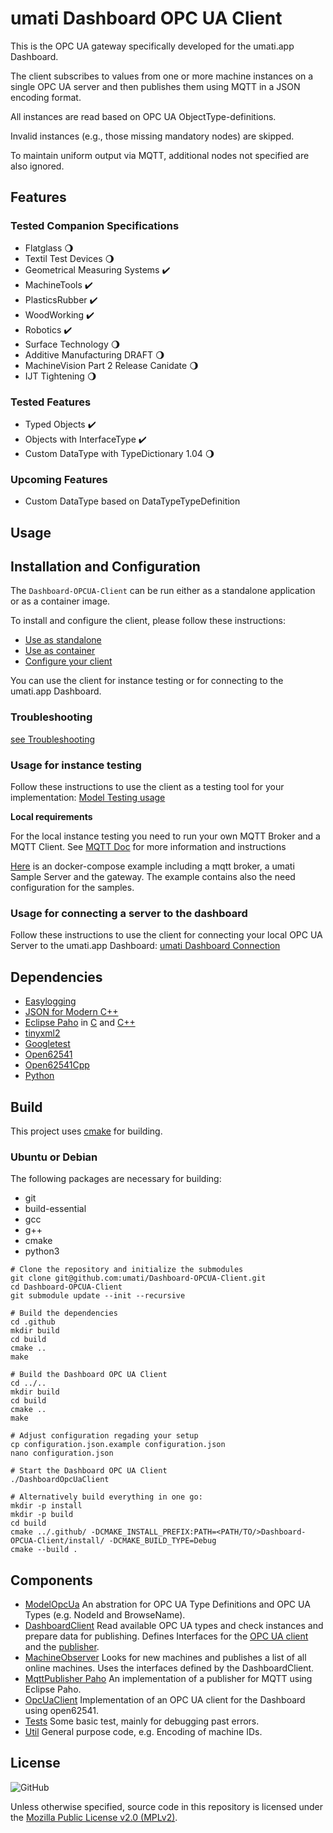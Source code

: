 # umati Dashboard OPC UA Client

This is the OPC UA gateway specifically developed for the umati.app Dashboard.

The client subscribes to values from one or more machine instances on a single OPC UA server and then publishes them using MQTT in a JSON encoding format.

All instances are read based on OPC UA ObjectType-definitions.

Invalid instances (e.g., those missing mandatory nodes) are skipped.

To maintain uniform output via MQTT, additional nodes not specified are also ignored.

## Features

### Tested Companion Specifications

- Flatglass :waning_gibbous_moon:
- Textil Test Devices :waning_gibbous_moon:
- Geometrical Measuring Systems :heavy_check_mark:
- MachineTools :heavy_check_mark:
- PlasticsRubber :heavy_check_mark:
- WoodWorking :heavy_check_mark:
- Robotics  :heavy_check_mark:
- Surface Technology :waning_gibbous_moon:
- Additive Manufacturing DRAFT :waning_gibbous_moon:
- MachineVision Part 2 Release Canidate :waning_gibbous_moon:
- IJT Tightening :waning_gibbous_moon:

### Tested Features

- Typed Objects :heavy_check_mark:
- Objects with InterfaceType :heavy_check_mark:
- Custom DataType with TypeDictionary 1.04 :waning_gibbous_moon:

### Upcoming Features

- Custom DataType  based on DataTypeTypeDefinition

## Usage

## Installation and Configuration

The `Dashboard-OPCUA-Client` can be run either as a standalone application or as a container image.

To install and configure the client, please follow these instructions:

- [Use as standalone](doc/Standalone.md)
- [Use as container](doc/Container.md)
- [Configure your client](doc/Configuration.md)

You can use the client for instance testing or for connecting to the umati.app Dashboard.

### Troubleshooting

[see Troubleshooting](./Troubleshooting.md)

### Usage for instance testing

Follow these instructions to use the client as a testing tool for your implementation: [Model Testing usage](doc/usage_as_model_test.md)

 **Local requirements**

For the local instance testing you need to run your own MQTT Broker and a MQTT Client. See [MQTT Doc](doc/MQTT.md) for more information and instructions

[Here](example/ShowcaseDeployment/) is an docker-compose example including a mqtt broker, a umati Sample Server and the gateway. The example contains also the need configuration for the samples.

### Usage for connecting a server to the dashboard

Follow these instructions to use the client for connecting your local OPC UA Server to the umati.app Dashboard: [umati Dashboard Connection](doc/usage_for_dashboard.md)

## Dependencies

- [Easylogging](https://github.com/amrayn/easyloggingpp)
- [JSON for Modern C++](https://github.com/nlohmann/json)
- [Eclipse Paho](https://www.eclipse.org/paho/index.php) in [C](https://github.com/eclipse/paho.mqtt.c) and [C++](https://github.com/eclipse/paho.mqtt.cpp)
- [tinyxml2](https://github.com/leethomason/tinyxml2)
- [Googletest](https://github.com/google/googletest)
- [Open62541](https://open62541.org/)
- [Open62541Cpp](https://github.com/umati/open62541Cpp)
- [Python](https://www.python.org/)

## Build

This project uses [cmake](https://cmake.org/) for building.

### Ubuntu or Debian

The following packages are necessary for building:

- git
- build-essential
- gcc
- g++
- cmake
- python3

```shell
# Clone the repository and initialize the submodules
git clone git@github.com:umati/Dashboard-OPCUA-Client.git
cd Dashboard-OPCUA-Client
git submodule update --init --recursive

# Build the dependencies
cd .github
mkdir build
cd build
cmake ..
make

# Build the Dashboard OPC UA Client
cd ../..
mkdir build
cd build
cmake ..
make

# Adjust configuration regading your setup
cp configuration.json.example configuration.json
nano configuration.json

# Start the Dashboard OPC UA Client
./DashboardOpcUaClient

# Alternatively build everything in one go:
mkdir -p install
mkdir -p build
cd build
cmake ../.github/ -DCMAKE_INSTALL_PREFIX:PATH=<PATH/TO/>Dashboard-OPCUA-Client/install/ -DCMAKE_BUILD_TYPE=Debug
cmake --build .
```

## Components

- [ModelOpcUa](ModelOpcUa) An abstration for OPC UA Type Definitions and OPC UA Types (e.g. NodeId and BrowseName).
- [DashboardClient](DashboardClient) Read available OPC UA types and check instances and prepare data for publishing. Defines Interfaces for the [OPC UA client](DashboardClient/IDashboardDataClient.hpp) and the [publisher](DashboardClient/IPublisher.hpp).
- [MachineObserver](MachineObserver) Looks for new machines and publishes a list of all online machines. Uses the interfaces defined by the DashboardClient.
- [MqttPublisher Paho](MqttPublisher_Paho) An implementation of a publisher for MQTT using Eclipse Paho.
- [OpcUaClient](OpcUaClient) Implementation of an OPC UA client for the Dashboard using open62541.
- [Tests](Tests) Some basic test, mainly for debugging past errors.
- [Util](Util) General purpose code, e.g. Encoding of machine IDs.

## License

![GitHub](https://img.shields.io/github/license/umati/Dashboard-OPCUA-Client)

Unless otherwise specified, source code in this repository is licensed under the [Mozilla Public License v2.0 (MPLv2)](LICENSE).
